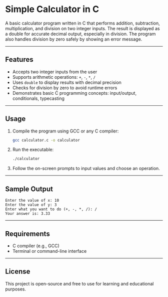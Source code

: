 # Simple Calculator in C

A basic calculator program written in C that performs addition, subtraction, multiplication, and division on two integer inputs. The result is displayed as a double for accurate decimal output, especially in division. The program also handles division by zero safely by showing an error message.

---

## Features

- Accepts two integer inputs from the user  
- Supports arithmetic operations: `+`, `-`, `*`, `/`  
- Uses `double` to display results with decimal precision  
- Checks for division by zero to avoid runtime errors  
- Demonstrates basic C programming concepts: input/output, conditionals, typecasting  

---

## Usage

1. Compile the program using GCC or any C compiler:

   ```bash
   gcc calculator.c -o calculator
   ```

2. Run the executable:

   ```bash
   ./calculator
   ```

3. Follow the on-screen prompts to input values and choose an operation.

---

## Sample Output

```
Enter the value of x: 10
Enter the value of y: 3
Enter what you want to do (+, -, *, /): /
Your answer is: 3.33
```

---

## Requirements

- C compiler (e.g., GCC)  
- Terminal or command-line interface  

---

## License

This project is open-source and free to use for learning and educational purposes.